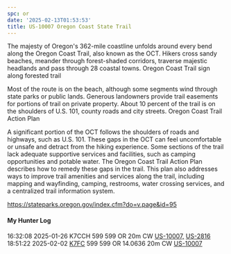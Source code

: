 ```yaml
---
spc: or
date: '2025-02-13T01:53:53'
title: US-10007 Oregon Coast State Trail
---
```


 The majesty of Oregon's 362-mile coastline unfolds around every bend along the Oregon Coast Trail, also known as the OCT. Hikers cross sandy beaches, meander through forest-shaded corridors, traverse majestic headlands and pass through 28 coastal towns.
Oregon Coast Trail sign along forested trail

Most of the route is on the beach, although some segments wind through state parks or public lands. Generous landowners provide trail easements for portions of trail on private property. About 10 percent of the trail is on the shoulders of U.S. 101, county roads and city streets.
Oregon Coast Trail Action Plan

A significant portion of the OCT follows the shoulders of roads and highways, such as U.S. 101. These gaps in the OCT can feel uncomfortable or unsafe and detract from the hiking experience. Some sections of the trail lack adequate supportive services and facilities, such as camping opportunities and potable water. The Oregon Coast Trail Action Plan describes how to remedy these gaps in the trail. This plan also addresses ways to improve trail amenities and services along the trail, including mapping and wayfinding, camping, restrooms, water crossing services, and a centralized trail information system.

https://stateparks.oregon.gov/index.cfm?do=v.page&id=95


#### My Hunter Log
16:32:08    2025-01-26    K7CCH    599    599    OR                20m    CW    [US-10007,](https://pota.app/#/park/US-10007) [US-2816](https://pota.app/#/park/US-2816)
18:51:22    2025-02-02    [K7FC](https://qrz.com/db/K7FC)    599    599    OR    14.0636    20m    CW    [US-10007](https://pota.app/#/park/US-10007)